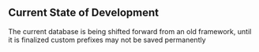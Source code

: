 ## Current State of Development
The current database is being shifted forward from an old framework, until it is finalized custom prefixes may not be saved permanently